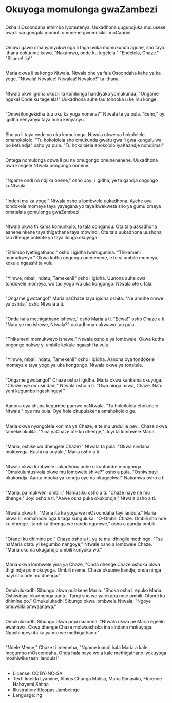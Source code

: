 # Okuyoga momulonga gwaZambezi

##
Osha li Osoondaha ethimbo lyomutenya. Uukadhona uugundjuka muLusese owa li wa gongala momuti omunene gwomusikili moCaprivi.

##
Omawi gawo omanyanyukwi oga li taga uvika momukunda aguhe, sho taya ithana ookuume kawo. "Nakamwu, onde ku tegelela." "Endelela, Chaze." "Silume! Ila!"

##
Maria okwa li ta kongo Ntwala. Ntwala ohe ya fala Osoondaha kehe ya ka yoge. "Ntwala! Ntwalee! Ntwalaa! Ntwaloo!" ta ithana.

##
Ntwala okwi igidha okuziilila kombinga handiyaka yomukunda, "Ongame nguka! Onde ku tegelela!" Uukadhona auhe tau tondoka u ke mu konge.

##
"Omwi ilongekidha tuu oku ka yoga nonena?" Ntwala te ya pula. "Eeno," oyi igidha nenyanyu taya nuka kenyanyu.

##
Sho ya li taya ende yu uka komulonga, Ntwala okwe ya hokololele omahokololo. "Tu hokololela sho omukunda gwetu gwa li gwa kungululwa po kefundja" osho ya pula. "Tu hokololela ehokololo lyaKaandje nondjima!"

##
Ontega nomulonga opwa li pu na omugongo omunenenene. Uukadhona owa kongele Ntwala oongongo oonene.

##
"Ngame ondi na ndjika onene," osho Joyi i igidha, ye ta gandja ongongo kuNtwala.

##
"Indeni mu ka yoge," Ntwala osho a lombwele uukadhona. Ayehe oya tondokele momeya taya yayagana yo taya kwekweta sho ya gumu omeya omatalala gomulonga gwaZambezi.

##
Ntwala okwa thikama komunkulo, ta tala oongandu. Ota tala aakadhona aanene nkene taya thigathana taya mbwindi. Ota tala uukadhona uushona tau dhenge ontente yo taya ilongo okuyoga.

##
"Ethimbo lyethigathano," osho i igidha lwahugunina. "Thikameni momukweyo." Okwa kutha ongongo onenenene, e te yi umbile momeya, kokule ngaashi ta vulu.

##
"Yimwe, mbali, ndatu, Tamekeni!" osho i igidha. Uunona auhe owa tondokele momeya, wo tau yogo wu uka kongongo. Ntwala ote u tala.

##
"Ongame gwotango!" Maria naChaze taya igidha oshita. "Ne amuhe omwe ya oshita," osho Ntwala a ti.

##
"Onda hala methigathano ishewe," osho Maria a ti. "Eewa!" osho Chaze a ti. "Natu ye mo ishewe, Ntwala?" uukadhona uukwawo tau pula.

##
"Thikameni momukweyo ishewe," Ntwala osho e ya lombwele. Okwa kutha ongongo nokwe yi umbile kokule ngaashi ta vulu.

##
"Yimwe, mbali, ndatu, Tamekeni!" osho i igidha. Aanona oya tondokele momeya e taya yogo ya uka kongongo. Ntwala okwe ya tonatele.

##
"Ongame gwotango!" Chaze osho i igidha. Maria okwa kankama okuyoga. "Chaze oye omusindani," Ntwala osho a ti. "Owa ninga nawa, Chaze. Natu yeni kegumbo ngashingeyi."

##
Aanona oya shuna kegumbo pamwe naNtwala. "Tu hokololela ehokololo Ntwala," oye mu pula. Oye hole okupulakena omahokololo ge.

##
Maria okwa nyongolele konima ya Chaze, e te mu undulile pevi. Chaze okwa tameke okulila. "Yina yaChaze ote ku dhenge," Joyi ta lombwele Maria.

##
"Maria, oshike wa dhengele Chaze?" Ntwala ta pula. "Okwa sindana mokuyoga. Kashi na uuyuki," Maria osho a ti.

##
Ntwala okwa lombwele uukadhona auhe u kuutumbe mongonga. "Omukuluntusikola okwe mu lombwele shike?" osho a pula. "Oshiwinayi okukondja. Aantu mboka ya kondjo oye na okugeelwa!" Nakamwu osho a ti.

##
"Maria, pa mukweni ombili," Namasiku osho a ti. "Chaze naye ne mu dhenge," Joyi osho a ti. "Aawe osha puka okukondja," Ntwala osho a ti.

##
Ntwala okwa ti, "Maria ita ka yoga we mOsoondaha tayi landula." Maria okwa lili nomahodhi oga li taga kunguluka. "O-Ombili Chaze. Ombili sho nde ku dhenge. Itandi ka dhenga we nando ogumwe," osho a gandja ombili.

##
"Otandi ku dhimine po," Chaze osho a ti, ye te mu idhingile mothingo. "Tse naMaria otatu yi kegumbo nangoye," Ntwale osho a lombwele Chaze. "Maria oku na okugandja ombili kunyoko wo."

##
Maria okwa lombwele yina ya Chaze, "Onda dhenge Chaze oshoka okwa thigi ndje po mokuyoga. Ombili meme. Chaze okuume kandje, onda ninga nayi sho nde mu dhenga."

##
Omukulukadhi Sibungo okwa pulakene Maria. "Shoka osha li epuko Maria. Oshiwinayi okudhenga aantu. Tangi sho we ya okupa ndje ombili. Otandi ku dhimine po." Omukulukadhi Sibungo okwa lombwele Ntwala, "Ngoye omuwiliki omwaanawa."

##
Omukulukadhi Sibungo okwa popi naanona. "Ntwala okwa pe Maria egeelo ewanawa. Okwa dhenge Chaze molwaashoka ina sindana mokuyoga. Ngashingeyi ita ka ya mo we methigathano."

##
"Ndele Meme," Chaze ti imemeha, "Ngame inandi hala Maria a kale megumbo mOsoondaha. Onda hala naye wo a kale methigathano lyokuyoga moshiwike tashi landula!"

##
* License: CC BY-NC-SA
* Text: Imelda Lyamine, Albius Chunga Mulisa, Maria Simasiku, Florence Habayemi Shitaa
* Illustration: Kleopas Jambeinge
* Language: ng
